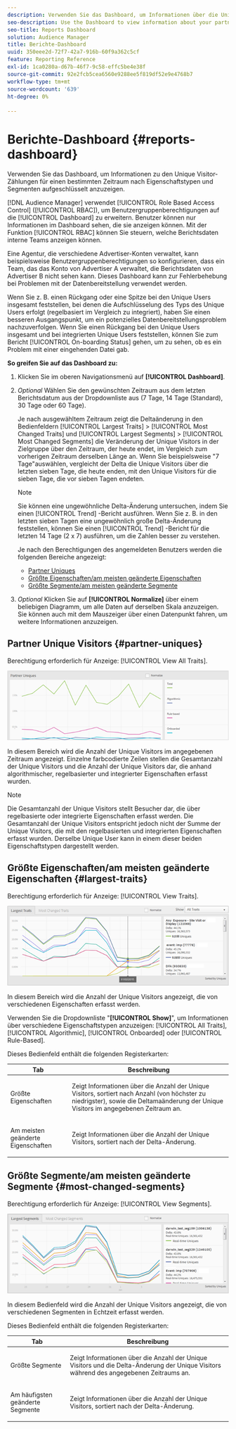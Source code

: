```yaml
---
description: Verwenden Sie das Dashboard, um Informationen über die Unique Visitor-Zählungen Ihrer Partner anzuzeigen, aufgeschlüsselt nach Eigenschaftstypen und Segmenten für einen bestimmten Zeitraum.
seo-description: Use the Dashboard to view information about your partners' unique visitor counts broken down by trait types and segments for a specified time frame.
seo-title: Reports Dashboard
solution: Audience Manager
title: Berichte-Dashboard
uuid: 350eee2d-72f7-42a7-916b-60f9a362c5cf
feature: Reporting Reference
exl-id: 1ca0280a-d67b-46f7-9c58-effc5be4e38f
source-git-commit: 92e2fcb5cea6560e9288ee5f819df52e9e4768b7
workflow-type: tm+mt
source-wordcount: '639'
ht-degree: 0%

---
```


# Berichte-Dashboard {#reports-dashboard}

Verwenden Sie das Dashboard, um Informationen zu den Unique Visitor-Zählungen für einen bestimmten Zeitraum nach Eigenschaftstypen und Segmenten aufgeschlüsselt anzuzeigen.

<!-- 

c_dashboard.xml

 -->

[!DNL Audience Manager] verwendet [!UICONTROL Role Based Access Control] ([!UICONTROL RBAC]), um Benutzergruppenberechtigungen auf die [!UICONTROL Dashboard] zu erweitern. Benutzer können nur Informationen im Dashboard sehen, die sie anzeigen können. Mit der Funktion [!UICONTROL RBAC] können Sie steuern, welche Berichtsdaten interne Teams anzeigen können.

Eine Agentur, die verschiedene Advertiser-Konten verwaltet, kann beispielsweise Benutzergruppenberechtigungen so konfigurieren, dass ein Team, das das Konto von Advertiser A verwaltet, die Berichtsdaten von Advertiser B nicht sehen kann. Dieses Dashboard kann zur Fehlerbehebung bei Problemen mit der Datenbereitstellung verwendet werden.

Wenn Sie z. B. einen Rückgang oder eine Spitze bei den Unique Users insgesamt feststellen, bei denen die Aufschlüsselung des Typs des Unique Users erfolgt (regelbasiert im Vergleich zu integriert), haben Sie einen besseren Ausgangspunkt, um ein potenzielles Datenbereitstellungsproblem nachzuverfolgen. Wenn Sie einen Rückgang bei den Unique Users insgesamt und bei integrierten Unique Users feststellen, können Sie zum Bericht [!UICONTROL On-boarding Status] gehen, um zu sehen, ob es ein Problem mit einer eingehenden Datei gab.

**So greifen Sie auf das Dashboard zu:**

1. Klicken Sie im oberen Navigationsmenü auf **[!UICONTROL Dashboard]**.
2. *Optional* Wählen Sie den gewünschten Zeitraum aus dem letzten Berichtsdatum aus der Dropdownliste aus (7 Tage, 14 Tage (Standard), 30 Tage oder 60 Tage).

   Je nach ausgewähltem Zeitraum zeigt die Deltaänderung in den Bedienfeldern [!UICONTROL Largest Traits] > [!UICONTROL Most Changed Traits] und [!UICONTROL Largest Segments] > [!UICONTROL Most Changed Segments] die Veränderung der Unique Visitors in der Zielgruppe über den Zeitraum, der heute endet, im Vergleich zum vorherigen Zeitraum derselben Länge an. Wenn Sie beispielsweise &quot;7 Tage&quot;auswählen, vergleicht der Delta die Unique Visitors über die letzten sieben Tage, die heute enden, mit den Unique Visitors für die sieben Tage, die vor sieben Tagen endeten.

   >[!NOTE]
   >
   >Sie können eine ungewöhnliche Delta-Änderung untersuchen, indem Sie einen [!UICONTROL Trend] -Bericht ausführen. Wenn Sie z. B. in den letzten sieben Tagen eine ungewöhnlich große Delta-Änderung feststellen, können Sie einen [!UICONTROL Trend] -Bericht für die letzten 14 Tage (2 x 7) ausführen, um die Zahlen besser zu verstehen.

   Je nach den Berechtigungen des angemeldeten Benutzers werden die folgenden Bereiche angezeigt:

   * [Partner Uniques](../reporting/reports-dashboard.md#partner-uniques)
   * [Größte Eigenschaften/am meisten geänderte Eigenschaften](../reporting/reports-dashboard.md#largest-traits)
   * [Größte Segmente/am meisten geänderte Segmente](../reporting/reports-dashboard.md#most-changed-segments)

3. *Optional* Klicken Sie auf **[!UICONTROL Normalize]** über einem beliebigen Diagramm, um alle Daten auf derselben Skala anzuzeigen. Sie können auch mit dem Mauszeiger über einen Datenpunkt fahren, um weitere Informationen anzuzeigen.

## Partner Unique Visitors {#partner-uniques}

Berechtigung erforderlich für Anzeige: [!UICONTROL View All Traits].

![](assets/partner_uniques.png)

In diesem Bereich wird die Anzahl der Unique Visitors im angegebenen Zeitraum angezeigt. Einzelne farbcodierte Zeilen stellen die Gesamtanzahl der Unique Visitors und die Anzahl der Unique Visitors dar, die anhand algorithmischer, regelbasierter und integrierter Eigenschaften erfasst wurden.

>[!NOTE]
>
>Die Gesamtanzahl der Unique Visitors stellt Besucher dar, die über regelbasierte oder integrierte Eigenschaften erfasst werden. Die Gesamtanzahl der Unique Visitors entspricht jedoch nicht der Summe der Unique Visitors, die mit den regelbasierten und integrierten Eigenschaften erfasst wurden. Derselbe Unique User kann in einem dieser beiden Eigenschaftstypen dargestellt werden.

## Größte Eigenschaften/am meisten geänderte Eigenschaften {#largest-traits}

Berechtigung erforderlich für Anzeige: [!UICONTROL View Traits].

![](assets/largest_traits.png)

In diesem Bereich wird die Anzahl der Unique Visitors angezeigt, die von verschiedenen Eigenschaften erfasst werden.

Verwenden Sie die Dropdownliste &quot;**[!UICONTROL Show]**&quot;, um Informationen über verschiedene Eigenschaftstypen anzuzeigen: [!UICONTROL All Traits], [!UICONTROL Algorithmic], [!UICONTROL Onboarded] oder [!UICONTROL Rule-Based].

Dieses Bedienfeld enthält die folgenden Registerkarten:

<table id="table_DA48BDEB4E0143BEA4EB85AC26FF6AE3"> 
 <thead> 
  <tr> 
   <th colname="col1" class="entry"> Tab </th> 
   <th colname="col2" class="entry"> Beschreibung </th> 
  </tr> 
 </thead>
 <tbody> 
  <tr> 
   <td colname="col1"> <p><span class="wintitle"> Größte Eigenschaften</span> </p> </td> 
   <td colname="col2"> <p>Zeigt Informationen über die Anzahl der Unique Visitors, sortiert nach Anzahl (von höchster zu niedrigster), sowie die Deltamaänderung der Unique Visitors im angegebenen Zeitraum an. </p> </td> 
  </tr> 
  <tr> 
   <td colname="col1"> <p><span class="wintitle"> Am meisten geänderte Eigenschaften</span> </p> </td> 
   <td colname="col2"> <p>Zeigt Informationen über die Anzahl der Unique Visitors, sortiert nach der Delta-Änderung. </p> </td> 
  </tr> 
 </tbody> 
</table>

## Größte Segmente/am meisten geänderte Segmente {#most-changed-segments}

Berechtigung erforderlich für Anzeige: [!UICONTROL View Segments].

![](assets/largest_segments.png)

In diesem Bedienfeld wird die Anzahl der Unique Visitors angezeigt, die von verschiedenen Segmenten in Echtzeit erfasst werden.

Dieses Bedienfeld enthält die folgenden Registerkarten:

<table id="table_8E22E0579FA74C5A86CC40B40B2548BE"> 
 <thead> 
  <tr> 
   <th colname="col1" class="entry"> Tab </th> 
   <th colname="col2" class="entry"> Beschreibung </th> 
  </tr> 
 </thead>
 <tbody> 
  <tr> 
   <td colname="col1"> <p><span class="wintitle"> Größte Segmente</span> </p> </td> 
   <td colname="col2"> <p>Zeigt Informationen über die Anzahl der Unique Visitors und die Delta-Änderung der Unique Visitors während des angegebenen Zeitraums an. </p> </td> 
  </tr> 
  <tr> 
   <td colname="col1"> <p><span class="wintitle"> Am häufigsten geänderte Segmente</span> </p> </td> 
   <td colname="col2"> <p>Zeigt Informationen über die Anzahl der Unique Visitors, sortiert nach der Delta-Änderung. </p> </td> 
  </tr> 
 </tbody> 
</table>
